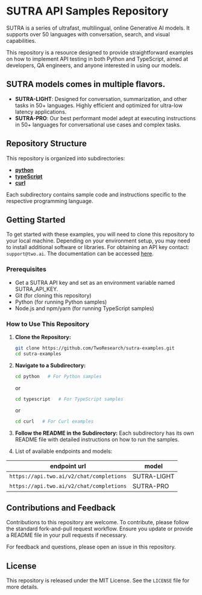 # SUTRA API Samples Repository

SUTRA is a series of ultrafast, multilingual, online Generative AI models. It supports over 50 languages with conversation, search, and visual capabilities.

This repository is a resource designed to provide straightforward examples on how to implement API testing in both Python and TypeScript,
aimed at developers, QA engineers, and anyone interested in using our models.

## SUTRA models comes in multiple flavors.

- **SUTRA-LIGHT**: Designed for conversation, summarization, and other tasks in 50+ languages. Highly efficient and optimized for ultra-low latency applications.
- **SUTRA-PRO**: Our best performant model adept at executing instructions in 50+ languages for conversational use cases and complex tasks.


## Repository Structure

This repository is organized into subdirectories:

- **[python](python/README.md)**
- **[typeScript](typescript/README.md)**
- **[curl](curl/README.md)**

Each subdirectory contains sample code and instructions specific to the respective programming language.

## Getting Started

To get started with these examples, you will need to clone this repository to your local machine.
Depending on your environment setup, you may need to install additional software or libraries.
For obtaining an API key contact: `support@two.ai`. The documentation can be accessed [here](https://docs.two.ai/).

### Prerequisites

- Get a SUTRA API key and set as an environment variable named SUTRA_API_KEY.
- Git (for cloning this repository)
- Python (for running Python samples)
- Node.js and npm/yarn (for running TypeScript samples)

### How to Use This Repository

1. **Clone the Repository:**
   ```bash
   git clone https://github.com/TwoResearch/sutra-examples.git
   cd sutra-examples
   ```

2. **Navigate to a Subdirectory:**
   ```bash
   cd python   # For Python samples
   ```
   or
   ```bash
   cd typescript   # For TypeScript samples
   ```
   or
   ```bash
   cd curl   # For Curl examples
   ```

3. **Follow the README in the Subdirectory:**
   Each subdirectory has its own README file with detailed instructions on how to run the samples.

4. List of available endpoints and models: 

| endpoint url                             | model       |
|------------------------------------------|-------------|
| `https://api.two.ai/v2/chat/completions` | SUTRA-LIGHT |
| `https://api.two.ai/v2/chat/completions` | SUTRA-PRO   |


## Contributions and Feedback

Contributions to this repository are welcome. To contribute, please follow the standard fork-and-pull request workflow. Ensure you update or provide a README file in your pull requests if necessary.

For feedback and questions, please open an issue in this repository.

## License

This repository is released under the MIT License. See the `LICENSE` file for more details.
